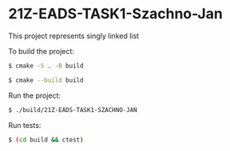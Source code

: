 # 21Z-EADS-TASK1-Szachno-Jan

This project represents singly linked list

To build the project:
```bash
$ cmake -S . -B build

$ cmake --build build
```

Run the project:
```bash
$ ./build/21Z-EADS-TASK1-SZACHNO-JAN
```

Run tests:
```bash
$ (cd build && ctest)
```
